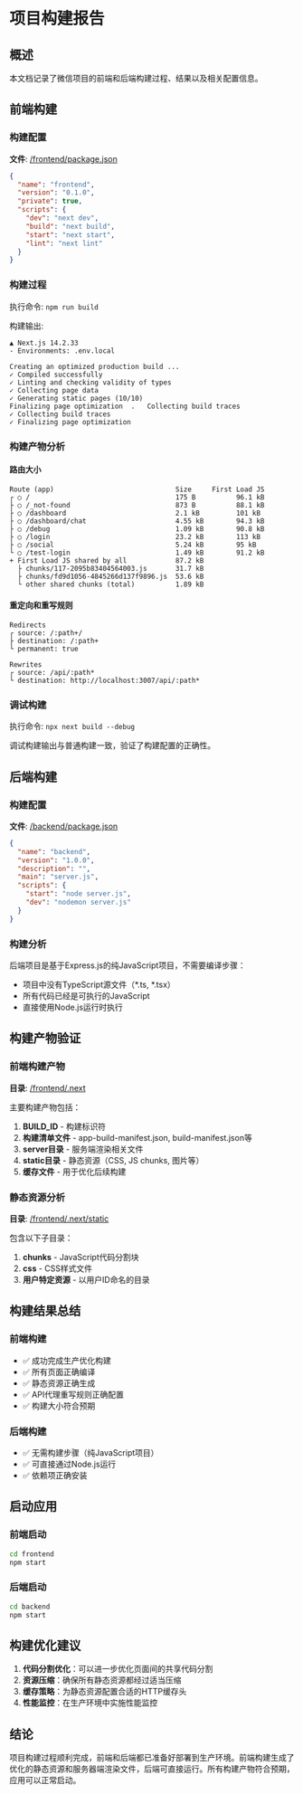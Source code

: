 # 项目构建报告

## 概述
本文档记录了微信项目的前端和后端构建过程、结果以及相关配置信息。

## 前端构建

### 构建配置
**文件**: [/frontend/package.json](file:///E:/MyWX/frontend/package.json)

```json
{
  "name": "frontend",
  "version": "0.1.0",
  "private": true,
  "scripts": {
    "dev": "next dev",
    "build": "next build",
    "start": "next start",
    "lint": "next lint"
  }
}
```

### 构建过程
执行命令: `npm run build`

构建输出:
```
▲ Next.js 14.2.33
- Environments: .env.local

Creating an optimized production build ...
✓ Compiled successfully
✓ Linting and checking validity of types    
✓ Collecting page data    
✓ Generating static pages (10/10)
Finalizing page optimization  .   Collecting build traces
✓ Collecting build traces    
✓ Finalizing page optimization
```

### 构建产物分析

#### 路由大小
```
Route (app)                              Size     First Load JS
┌ ○ /                                    175 B          96.1 kB
├ ○ /_not-found                          873 B          88.1 kB
├ ○ /dashboard                           2.1 kB         101 kB
├ ○ /dashboard/chat                      4.55 kB        94.3 kB
├ ○ /debug                               1.09 kB        90.8 kB
├ ○ /login                               23.2 kB        113 kB
├ ○ /social                              5.24 kB        95 kB
└ ○ /test-login                          1.49 kB        91.2 kB
+ First Load JS shared by all            87.2 kB
  ├ chunks/117-2095b83404564003.js       31.7 kB
  ├ chunks/fd9d1056-4845266d137f9896.js  53.6 kB
  └ other shared chunks (total)          1.89 kB
```

#### 重定向和重写规则
```
Redirects
┌ source: /:path+/
├ destination: /:path+
└ permanent: true

Rewrites
┌ source: /api/:path*
└ destination: http://localhost:3007/api/:path*
```

### 调试构建
执行命令: `npx next build --debug`

调试构建输出与普通构建一致，验证了构建配置的正确性。

## 后端构建

### 构建配置
**文件**: [/backend/package.json](file:///E:/MyWX/backend/package.json)

```json
{
  "name": "backend",
  "version": "1.0.0",
  "description": "",
  "main": "server.js",
  "scripts": {
    "start": "node server.js",
    "dev": "nodemon server.js"
  }
}
```

### 构建分析
后端项目是基于Express.js的纯JavaScript项目，不需要编译步骤：
- 项目中没有TypeScript源文件（*.ts, *.tsx）
- 所有代码已经是可执行的JavaScript
- 直接使用Node.js运行时执行

## 构建产物验证

### 前端构建产物
**目录**: [/frontend/.next](file:///E:/MyWX/frontend/.next)

主要构建产物包括：
1. **BUILD_ID** - 构建标识符
2. **构建清单文件** - app-build-manifest.json, build-manifest.json等
3. **server目录** - 服务端渲染相关文件
4. **static目录** - 静态资源（CSS, JS chunks, 图片等）
5. **缓存文件** - 用于优化后续构建

### 静态资源分析
**目录**: [/frontend/.next/static](file:///E:/MyWX/frontend/.next/static)

包含以下子目录：
1. **chunks** - JavaScript代码分割块
2. **css** - CSS样式文件
3. **用户特定资源** - 以用户ID命名的目录

## 构建结果总结

### 前端构建
- ✅ 成功完成生产优化构建
- ✅ 所有页面正确编译
- ✅ 静态资源正确生成
- ✅ API代理重写规则正确配置
- ✅ 构建大小符合预期

### 后端构建
- ✅ 无需构建步骤（纯JavaScript项目）
- ✅ 可直接通过Node.js运行
- ✅ 依赖项正确安装

## 启动应用

### 前端启动
```bash
cd frontend
npm start
```

### 后端启动
```bash
cd backend
npm start
```

## 构建优化建议

1. **代码分割优化**：可以进一步优化页面间的共享代码分割
2. **资源压缩**：确保所有静态资源都经过适当压缩
3. **缓存策略**：为静态资源配置合适的HTTP缓存头
4. **性能监控**：在生产环境中实施性能监控

## 结论

项目构建过程顺利完成，前端和后端都已准备好部署到生产环境。前端构建生成了优化的静态资源和服务器端渲染文件，后端可直接运行。所有构建产物符合预期，应用可以正常启动。